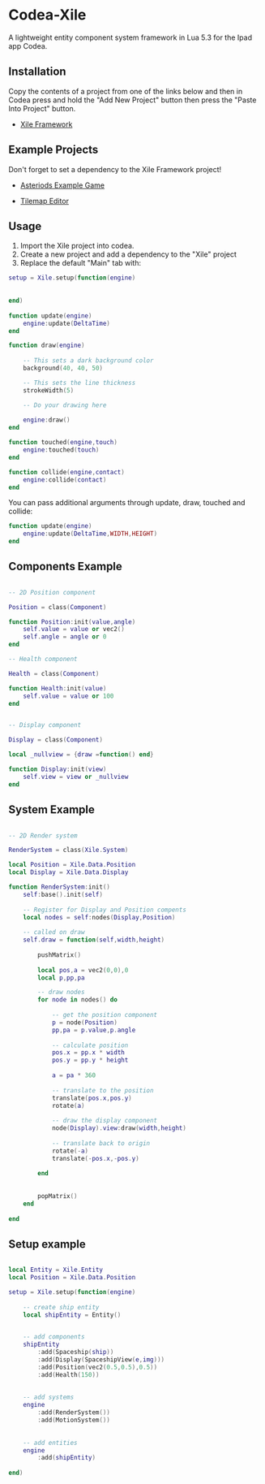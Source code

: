 # Codea-Xile
A lightweight entity component system framework in Lua 5.3 for the Ipad app Codea.

Installation
-------------

Copy the contents of a project from one of the links below and then in Codea press and hold the "Add New Project" button then press the "Paste Into Project" button.

* [Xile Framework](https://raw.githubusercontent.com/XanDDemoX/Codea-Xile/master/XileAutoInstall.codea/Xile.lua)

Example Projects
-------------
Don't forget to set a dependency to the Xile Framework project!

* [Asteriods Example Game](https://github.com/XanDDemoX/Codea-Xile/blob/master/XileAutoInstall.codea/XileAsteroids.lua)

* [Tilemap Editor](https://github.com/XanDDemoX/Codea-Xile/blob/master/XileAutoInstall.codea/XileEditor.lua)

Usage
-------------

1. Import the Xile project into codea.
2. Create a new project and add a dependency to the "Xile" project 
3. Replace the default "Main" tab with:

```lua
setup = Xile.setup(function(engine)
    
    
end)
        
function update(engine)
    engine:update(DeltaTime)
end

function draw(engine)
    
    -- This sets a dark background color 
    background(40, 40, 50)

    -- This sets the line thickness
    strokeWidth(5)

    -- Do your drawing here
    
    engine:draw()
end

function touched(engine,touch)
    engine:touched(touch)
end

function collide(engine,contact)
    engine:collide(contact)
end
```

You can pass additional arguments through update, draw, touched and collide:

```lua
function update(engine)
    engine:update(DeltaTime,WIDTH,HEIGHT)
end
```

Components Example
-------------

```lua

-- 2D Position component

Position = class(Component)

function Position:init(value,angle)
    self.value = value or vec2()
    self.angle = angle or 0
end

-- Health component 

Health = class(Component)

function Health:init(value)
    self.value = value or 100
end


-- Display component

Display = class(Component)

local _nullview = {draw =function() end}

function Display:init(view)
    self.view = view or _nullview
end

```

System Example
-------------
```lua

-- 2D Render system

RenderSystem = class(Xile.System)

local Position = Xile.Data.Position
local Display = Xile.Data.Display

function RenderSystem:init()
    self:base().init(self)
    
	-- Register for Display and Position compents
    local nodes = self:nodes(Display,Position)
    
	-- called on draw
    self.draw = function(self,width,height)
        
        pushMatrix()
        
        local pos,a = vec2(0,0),0
        local p,pp,pa

		-- draw nodes
        for node in nodes() do
            
			-- get the position component
            p = node(Position)
            pp,pa = p.value,p.angle
            
			-- calculate position
            pos.x = pp.x * width 
            pos.y = pp.y * height
            
            a = pa * 360
            
			-- translate to the position 
            translate(pos.x,pos.y)
            rotate(a)
            
			-- draw the display component
            node(Display).view:draw(width,height)
            
			-- translate back to origin
            rotate(-a)
            translate(-pos.x,-pos.y)
            
        end
        
        
        popMatrix()
    end
    
end
```

Setup example
-------------
```lua

local Entity = Xile.Entity
local Position = Xile.Data.Position

setup = Xile.setup(function(engine)
    
	-- create ship entity 
    local shipEntity = Entity()

	
	-- add components 
	shipEntity
		:add(Spaceship(ship))
		:add(Display(SpaceshipView(e,img)))
		:add(Position(vec2(0.5,0.5),0.5))
		:add(Health(150))
		
		
	-- add systems
	engine
		:add(RenderSystem())
		:add(MotionSystem())
	
	
	-- add entities
	engine
		:add(shipEntity)
	
end)

```